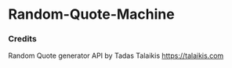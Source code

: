 # Random-Quote-Machine

### Credits
Random Quote generator API by Tadas Talaikis https://talaikis.com